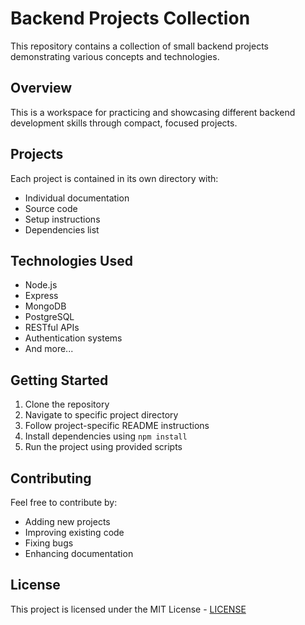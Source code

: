 # Backend Projects Collection

This repository contains a collection of small backend projects demonstrating various concepts and technologies.

## Overview

This is a workspace for practicing and showcasing different backend development skills through compact, focused projects.

## Projects

Each project is contained in its own directory with:
- Individual documentation
- Source code
- Setup instructions
- Dependencies list

## Technologies Used

- Node.js
- Express
- MongoDB
- PostgreSQL
- RESTful APIs
- Authentication systems
- And more...

## Getting Started

1. Clone the repository
2. Navigate to specific project directory
3. Follow project-specific README instructions
4. Install dependencies using `npm install`
5. Run the project using provided scripts

## Contributing

Feel free to contribute by:
- Adding new projects
- Improving existing code
- Fixing bugs
- Enhancing documentation

## License

This project is licensed under the MIT License - [LICENSE](LICENSE)